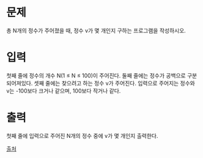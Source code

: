 # 문제

총 N개의 정수가 주어졌을 때, 정수 v가 몇 개인지 구하는 프로그램을 작성하시오.

# 입력

첫째 줄에 정수의 개수 N(1 ≤ N ≤ 100)이 주어진다. 둘째 줄에는 정수가 공백으로 구분되어져있다. 셋째 줄에는 찾으려고 하는 정수 v가 주어진다. 입력으로 주어지는 정수와 v는 -100보다 크거나 같으며, 100보다 작거나 같다.

# 출력

첫째 줄에 입력으로 주어진 N개의 정수 중에 v가 몇 개인지 출력한다.

[출처](https://www.acmicpc.net/problem/10807)
